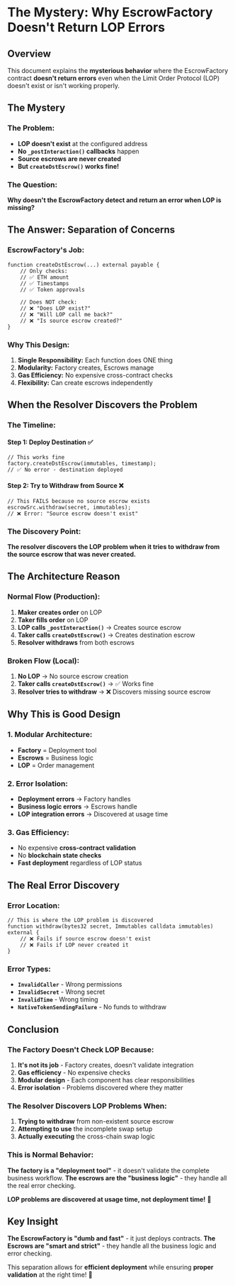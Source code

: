 # The Mystery: Why EscrowFactory Doesn't Return LOP Errors

## Overview

This document explains the **mysterious behavior** where the EscrowFactory contract **doesn't return errors** even when the Limit Order Protocol (LOP) doesn't exist or isn't working properly.

## The Mystery

### **The Problem:**

- **LOP doesn't exist** at the configured address
- **No `_postInteraction()` callbacks** happen
- **Source escrows are never created**
- **But `createDstEscrow()` works fine!**

### **The Question:**

**Why doesn't the EscrowFactory detect and return an error when LOP is missing?**

## The Answer: Separation of Concerns

### **EscrowFactory's Job:**

```solidity
function createDstEscrow(...) external payable {
    // Only checks:
    // ✅ ETH amount
    // ✅ Timestamps
    // ✅ Token approvals

    // Does NOT check:
    // ❌ "Does LOP exist?"
    // ❌ "Will LOP call me back?"
    // ❌ "Is source escrow created?"
}
```

### **Why This Design:**

1. **Single Responsibility:** Each function does ONE thing
2. **Modularity:** Factory creates, Escrows manage
3. **Gas Efficiency:** No expensive cross-contract checks
4. **Flexibility:** Can create escrows independently

## When the Resolver Discovers the Problem

### **The Timeline:**

#### **Step 1: Deploy Destination** ✅

```solidity
// This works fine
factory.createDstEscrow(immutables, timestamp);
// ✅ No error - destination deployed
```

#### **Step 2: Try to Withdraw from Source** ❌

```solidity
// This FAILS because no source escrow exists
escrowSrc.withdraw(secret, immutables);
// ❌ Error: "Source escrow doesn't exist"
```

### **The Discovery Point:**

**The resolver discovers the LOP problem when it tries to withdraw from the source escrow that was never created.**

## The Architecture Reason

### **Normal Flow (Production):**

1. **Maker creates order** on LOP
2. **Taker fills order** on LOP
3. **LOP calls `_postInteraction()`** → Creates source escrow
4. **Taker calls `createDstEscrow()`** → Creates destination escrow
5. **Resolver withdraws** from both escrows

### **Broken Flow (Local):**

1. **No LOP** → No source escrow creation
2. **Taker calls `createDstEscrow()`** → ✅ Works fine
3. **Resolver tries to withdraw** → ❌ Discovers missing source escrow

## Why This is Good Design

### **1. Modular Architecture:**

- **Factory** = Deployment tool
- **Escrows** = Business logic
- **LOP** = Order management

### **2. Error Isolation:**

- **Deployment errors** → Factory handles
- **Business logic errors** → Escrows handle
- **LOP integration errors** → Discovered at usage time

### **3. Gas Efficiency:**

- No expensive **cross-contract validation**
- No **blockchain state checks**
- **Fast deployment** regardless of LOP status

## The Real Error Discovery

### **Error Location:**

```solidity
// This is where the LOP problem is discovered
function withdraw(bytes32 secret, Immutables calldata immutables) external {
    // ❌ Fails if source escrow doesn't exist
    // ❌ Fails if LOP never created it
}
```

### **Error Types:**

- **`InvalidCaller`** - Wrong permissions
- **`InvalidSecret`** - Wrong secret
- **`InvalidTime`** - Wrong timing
- **`NativeTokenSendingFailure`** - No funds to withdraw

## Conclusion

### **The Factory Doesn't Check LOP Because:**

1. **It's not its job** - Factory creates, doesn't validate integration
2. **Gas efficiency** - No expensive checks
3. **Modular design** - Each component has clear responsibilities
4. **Error isolation** - Problems discovered where they matter

### **The Resolver Discovers LOP Problems When:**

1. **Trying to withdraw** from non-existent source escrow
2. **Attempting to use** the incomplete swap setup
3. **Actually executing** the cross-chain swap logic

### **This is Normal Behavior:**

**The factory is a "deployment tool"** - it doesn't validate the complete business workflow. **The escrows are the "business logic"** - they handle all the real error checking.

**LOP problems are discovered at usage time, not deployment time!** 🎯

## Key Insight

**The EscrowFactory is "dumb and fast"** - it just deploys contracts. **The Escrows are "smart and strict"** - they handle all the business logic and error checking.

This separation allows for **efficient deployment** while ensuring **proper validation** at the right time! 🎯
